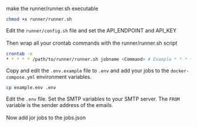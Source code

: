 make the runner/runner.sh executable

```bash
chmod +x runner/runner.sh
```

Edit the `runner/config.sh` file and set the API_ENDPOINT and API_KEY
<br><br>
Then wrap all your crontab commands with the runner/runner.sh script

```bash
crontab -e
* * * * * /path/to/runner/runner.sh jobname <Command> # Example * * * * * /home/runner/runner.sh testjob echo "hello world"
```

Copy and edit the `.env.example` file to `.env` and add your jobs to the `docker-compose.yml` environment variables.

```bash
cp example.env .env
```

Edit the `.env` file. Set the SMTP variables to your SMTP server. The `FROM` variable is the sender address of the emails.
<br><br>
Now add jor jobs to the jobs.json
